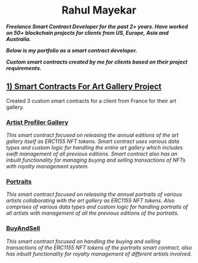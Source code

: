 <h1 align ="center">Rahul Mayekar</h1>

***Freelance Smart Contract Developer for the past 2+ years. Have worked on 50+ blockchain projects for clients from US, Europe, Asia and Australia.***

***Below is my portfolio as a smart contract developer.***

***Custom smart contracts created by me for clients based on their project requirements.***

## [1) Smart Contracts For Art Gallery Project](https://github.com/CrazzyPhoton/SmartContractProjects/tree/main/Smart%20Contracts%20For%20Art%20Gallery%20Project)
Created 3 custom smart contracts for a client from France for their art gallery.

### [Artist Profiler Gallery](https://github.com/CrazzyPhoton/SmartContractProjects/blob/main/Smart%20Contracts%20For%20Art%20Gallery%20Project/Artist%20Profiler%20Gallery.sol)
*This smart contract focused on releasing the annual editions of the art gallery itself as ERC1155 NFT tokens. Smart contract uses various data types and custom logic for handling the entire art gallery which includes swift management of all previous editions. Smart contract also has an inbuilt functionality for managing buying and selling transactions of NFTs with royalty management system.*

### [Portraits](https://github.com/CrazzyPhoton/SmartContractProjects/blob/main/Smart%20Contracts%20For%20Art%20Gallery%20Project/Portraits.sol)
*This smart contract focused on releasing the annual portraits of various artists collaborating with the art gallery as ERC1155 NFT tokens. Also comprises of various data types and custom logic for handling portraits of all artists with management of all the previous editions of the portraits.*

### [BuyAndSell](https://github.com/CrazzyPhoton/SmartContractProjects/blob/main/Smart%20Contracts%20For%20Art%20Gallery%20Project/BuyAndSell.sol)
*This smart contract focused on handling the buying and selling transactions of the ERC1155 NFT tokens of the portraits smart contract, also has inbuilt functionality for royalty management of different artists involved.*

